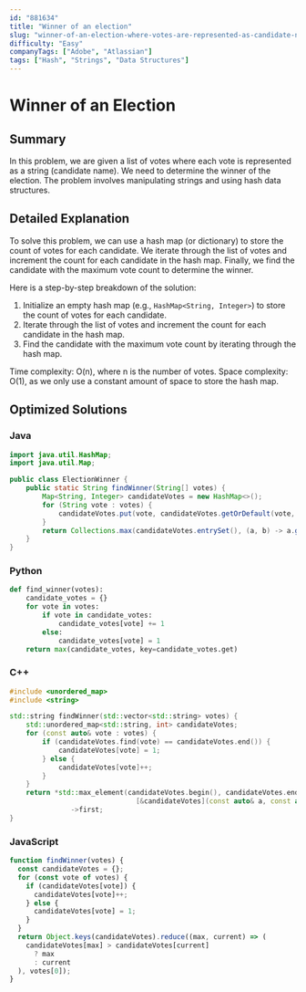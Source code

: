 ```yaml
---
id: "881634"
title: "Winner of an election"
slug: "winner-of-an-election-where-votes-are-represented-as-candidate-names-1587115621--162858"
difficulty: "Easy"
companyTags: ["Adobe", "Atlassian"]
tags: ["Hash", "Strings", "Data Structures"]
---
```


**Winner of an Election**
=====================================

## Summary
In this problem, we are given a list of votes where each vote is represented as a string (candidate name). We need to determine the winner of the election. The problem involves manipulating strings and using hash data structures.

## Detailed Explanation
To solve this problem, we can use a hash map (or dictionary) to store the count of votes for each candidate. We iterate through the list of votes and increment the count for each candidate in the hash map. Finally, we find the candidate with the maximum vote count to determine the winner.

Here is a step-by-step breakdown of the solution:

1. Initialize an empty hash map (e.g., `HashMap<String, Integer>`) to store the count of votes for each candidate.
2. Iterate through the list of votes and increment the count for each candidate in the hash map.
3. Find the candidate with the maximum vote count by iterating through the hash map.

Time complexity: O(n), where n is the number of votes.
Space complexity: O(1), as we only use a constant amount of space to store the hash map.

## Optimized Solutions
### Java
```java
import java.util.HashMap;
import java.util.Map;

public class ElectionWinner {
    public static String findWinner(String[] votes) {
        Map<String, Integer> candidateVotes = new HashMap<>();
        for (String vote : votes) {
            candidateVotes.put(vote, candidateVotes.getOrDefault(vote, 0) + 1);
        }
        return Collections.max(candidateVotes.entrySet(), (a, b) -> a.getValue().compareTo(b.getValue())).getKey();
    }
}
```

### Python
```python
def find_winner(votes):
    candidate_votes = {}
    for vote in votes:
        if vote in candidate_votes:
            candidate_votes[vote] += 1
        else:
            candidate_votes[vote] = 1
    return max(candidate_votes, key=candidate_votes.get)
```

### C++
```cpp
#include <unordered_map>
#include <string>

std::string findWinner(std::vector<std::string> votes) {
    std::unordered_map<std::string, int> candidateVotes;
    for (const auto& vote : votes) {
        if (candidateVotes.find(vote) == candidateVotes.end()) {
            candidateVotes[vote] = 1;
        } else {
            candidateVotes[vote]++;
        }
    }
    return *std::max_element(candidateVotes.begin(), candidateVotes.end(),
                               [&candidateVotes](const auto& a, const auto& b) { return a.second < b.second; })
               ->first;
}
```

### JavaScript
```javascript
function findWinner(votes) {
  const candidateVotes = {};
  for (const vote of votes) {
    if (candidateVotes[vote]) {
      candidateVotes[vote]++;
    } else {
      candidateVotes[vote] = 1;
    }
  }
  return Object.keys(candidateVotes).reduce((max, current) => (
    candidateVotes[max] > candidateVotes[current]
      ? max
      : current
  ), votes[0]);
}
```
